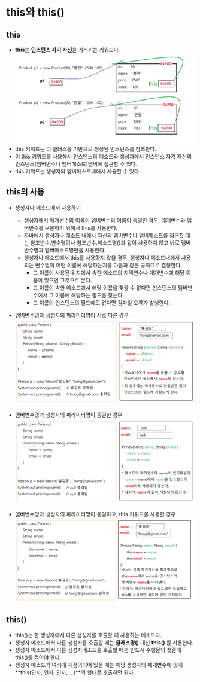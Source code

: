 # this와 this()

## this
- **this**는 **인스턴스 자기 자신**을 가리키는 키워드다.
  <kbd>![alt this키워드](/images/java/this.png)</kbd>
- this 키워드는 이 클래스를 기반으로 생성된 인스턴스를 참조한다.
- 이 this 키워드를 사용해서 인스턴스의 메소드와 생성자에서 인스턴스 자기 자신의 인스턴스(멤버변수나 멤버메소드)멤버에 접근할 수 있다.
- this 키워드는 생성자와 멤버메소드내에서 사용할 수 있다.

## this의 사용
- 생성자나 메소드에서 사용하기
  * 생성자에서 매개변수의 이름이 멤버변수의 이름이 동일한 경우, 매개변수와 멤버변수를 구분하기 위해서 this를 사용한다.
  * 자바에서 생성자나 메소드 내에서 자신의 멤버변수나 멤버메소드를 접근할 때는 참조변수.변수명이나 참조변수.메소드명()과 같이 사용하지 않고 바로 멤버변수명과 멤버메소드명만을 사용한다.
  * 생성자나 메소드에서 this를 사용하지 않을 경우, 생성자나 메소드내에서 사용되는 변수명이 어떤 이름에 해당하는지를 다음과 같은 규칙으로 결정한다.
    + 그 이름이 사용된 위치에서 속한 메소드의 지역변수나 매개변수에 해당 이름이 있으면 그것으로 본다.
    + 그 이름이 속한 메소드에서 해당 이름을 찾을 수 없다면 인스턴스의 멤버변수에서 그 이름에 해당하는 필드를 찾는다.
    + 그 이름이 인스턴스의 필드에도 없다면 컴파일 오류가 발생한다.
  
- 멤버변수명과 생성자의 파라미터명이 서로 다른 경우
  <kbd>![alt this사용하기](/images/java/this1.png)</kbd>
- 멤버변수명과 생성자의 파라미터명이 동일한 경우
  <kbd>![alt this사용하기](/images/java/this2.png)</kbd>
- 멤버변수명과 생성자의 파라미터명이 동일하고, this 키워드를 사용한 경우
  <kbd>![alt this사용하기](/images/java/this3.png)</kbd>
  
## this()
- this()는 한 생성자에서 다른 생성자를 호출할 때 사용하는 메소드다.
- 생성자 메소드에서 다른 생성자를 호출할 때는 **클래스명()** 대신 **this()** 를 사용한다.
- 생성자 메소드에서 다른 생성자메소드를 호출할 때는 반드시 수행문의 첫줄에 this()를 적어야 한다.
- 생성자 메소드가 여러개 재정의되어 있을 때는 해당 생성자의 매개변수에 맞게 **this(인자, 인자, 인자, ...)**의 형태로 호출하면 된다.

  
